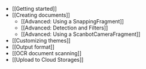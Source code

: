 * [[Getting started]]
* [[Creating documents]]
    * [[Advanced: Using a SnappingFragment]]
    * [[Advanced: Detection and Filters]]
    * [[Advanced: Using a ScanbotCameraFragment]]
* [[Customizing themes]]
* [[Output format]]
* [[OCR document scanning]]
* [[Upload to Cloud Storages]]